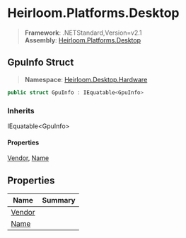 # Heirloom.Platforms.Desktop

> **Framework**: .NETStandard,Version=v2.1  
> **Assembly**: [Heirloom.Platforms.Desktop][0]  

## GpuInfo Struct

> **Namespace**: [Heirloom.Desktop.Hardware][0]  

```cs
public struct GpuInfo : IEquatable<GpuInfo>
```

### Inherits

IEquatable\<GpuInfo>

#### Properties

[Vendor][1], [Name][2]

## Properties

| Name        | Summary |
|-------------|---------|
| [Vendor][1] |         |
| [Name][2]   |         |

[0]: ../../Heirloom.Platforms.Desktop.md
[1]: GpuInfo/Vendor.md
[2]: GpuInfo/Name.md
